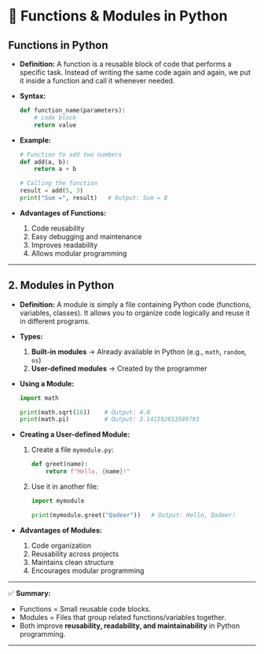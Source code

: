 # 📘 Functions & Modules in Python

## **Functions in Python**    
 
* **Definition:**
  A function is a reusable block of code that performs a specific task.
  Instead of writing the same code again and again, we put it inside a function and call it whenever needed.

* **Syntax:**

  ```python
  def function_name(parameters):
      # code block
      return value
  ```

* **Example:**

  ```python
  # Function to add two numbers
  def add(a, b):
      return a + b

  # Calling the function
  result = add(5, 3)
  print("Sum =", result)   # Output: Sum = 8
  ```

* **Advantages of Functions:**

  1. Code reusability
  2. Easy debugging and maintenance
  3. Improves readability
  4. Allows modular programming

---

## 2. **Modules in Python**

* **Definition:**
  A module is simply a file containing Python code (functions, variables, classes).
  It allows you to organize code logically and reuse it in different programs.

* **Types:**

  1. **Built-in modules** → Already available in Python (e.g., `math`, `random`, `os`)
  2. **User-defined modules** → Created by the programmer

* **Using a Module:**

  ```python
  import math

  print(math.sqrt(16))    # Output: 4.0
  print(math.pi)          # Output: 3.141592653589793
  ```

* **Creating a User-defined Module:**

  1. Create a file `mymodule.py`:

     ```python
     def greet(name):
         return f"Hello, {name}!"
     ```

  2. Use it in another file:

     ```python
     import mymodule

     print(mymodule.greet("Qadeer"))   # Output: Hello, Qadeer!
     ```

* **Advantages of Modules:**

  1. Code organization
  2. Reusability across projects
  3. Maintains clean structure
  4. Encourages modular programming

---

✅ **Summary:**

* Functions = Small reusable code blocks.
* Modules = Files that group related functions/variables together.
* Both improve **reusability, readability, and maintainability** in Python programming.

---
